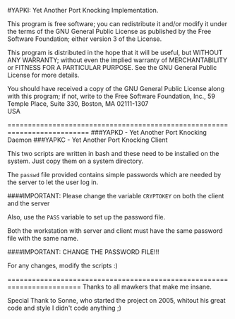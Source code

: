 #YAPKI: Yet Another Port Knocking Implementation.

This program is free software; you can redistribute it and/or modify
it under the terms of the GNU General Public License as published by
the Free Software Foundation; either version 3 of the License.

This program is distributed in the hope that it will be useful,
but WITHOUT ANY WARRANTY; without even the implied warranty of
MERCHANTABILITY or FITNESS FOR A PARTICULAR PURPOSE.  See the
GNU General Public License for more details.

You should have received a copy of the GNU General Public License
along with this program; if not, write to the Free Software
Foundation, Inc., 59 Temple Place, Suite 330, Boston, MA  02111-1307  
USA

==========================================================================
###YAPKD - Yet Another Port Knocking Daemon
###YAPKC - Yet Another Port Knocking Client

This two scripts are written in bash and these need to be 
installed on the system. Just copy them on a system directory.

The `passwd` file provided contains simple passwords
which are needed by the server to let the user log in.

####IMPORTANT: Please change the variable `CRYPTOKEY` on both the client and the server

Also, use the `PASS` variable to set up the password file.

Both the workstation with server and client must have the same password 
file with the same name.

####IMPORTANT: CHANGE THE PASSWORD FILE!!!

For any changes, modify the scripts :)

========================================================================
Thanks to all mawkers that make me insane.

Special Thank to Sonne, who started the project on 2005, whitout his 
great code and style I didn't code anything ;)
